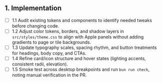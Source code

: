 ## 1. Implementation

- [ ] 1.1 Audit existing tokens and components to identify needed tweaks before changing code.
- [ ] 1.2 Adjust color tokens, borders, and shadow layers in `src/styles/theme.css` to align with Apple panels without adding gradients to page or tile backgrounds.
- [ ] 1.3 Update typography scales, spacing rhythm, and button treatments for headings, body copy, and CTAs.
- [ ] 1.4 Refine card/icon structure and hover states (lighting accents, consistent radii, elevation).
- [ ] 1.5 Smoke test across desktop breakpoints and run `bun run check`, noting manual verification in the PR.
